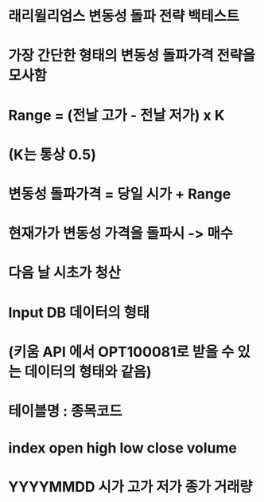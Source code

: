 # 래리윌리엄스 변동성 돌파 전략 백테스트
#
# 가장 간단한 형태의 변동성 돌파가격 전략을 모사함
#
# Range = (전날 고가 - 전날 저가) x K
# (K는 통상 0.5)
# 변동성 돌파가격 = 당일 시가 + Range
# 현재가가 변동성 가격을 돌파시 -> 매수
# 다음 날 시초가 청산
#
#
# Input DB 데이터의 형태
# (키움 API 에서 OPT100081로 받을 수 있는 데이터의 형태와 같음)
# 
# 테이블명 : 종목코드
#   index     open high   low   close  volume
# YYYYMMDD    시가  고가  저가  종가  거래량
#
#
#
